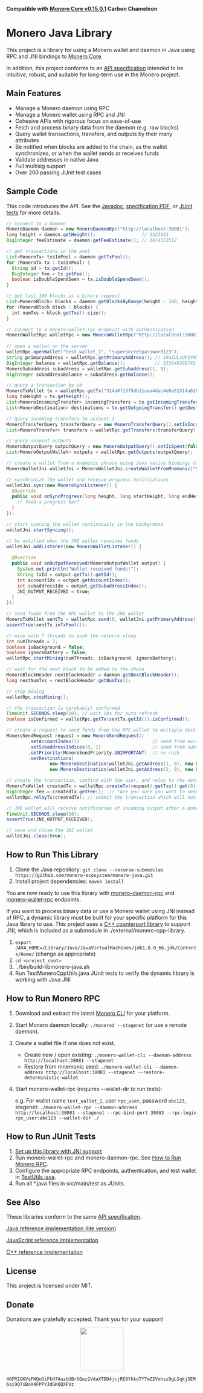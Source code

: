**Compatible with [Monero Core v0.15.0.1](https://web.getmonero.org/downloads/) Carbon Chameleon**

# Monero Java Library

This project is a library for using a Monero wallet and daemon in Java using RPC and JNI bindings to [Monero Core](https://github.com/monero-project/monero).

In addition, this project conforms to an [API specification](http://moneroecosystem.org/monero-java/monero-spec.pdf) intended to be intuitive, robust, and suitable for long-term use in the Monero project.

## Main Features

- Manage a Monero daemon using RPC
- Manage a Monero wallet using RPC and JNI
- Cohesive APIs with rigorous focus on ease-of-use
- Fetch and process binary data from the daemon (e.g. raw blocks)
- Query wallet transactions, transfers, and outputs by their many attributes
- Be notified when blocks are added to the chain, as the wallet synchronizes, or when the wallet sends or receives funds
- Validate addresses in native Java
- Full multisig support
- Over 200 passing JUnit test cases

## Sample Code

This code introduces the API.  See the [Javadoc](https://moneroecosystem.org/monero-java/), [specification PDF](http://moneroecosystem.org/monero-java/monero-spec.pdf), or [JUnit tests](src/test/java) for more details.

```java
// connect to a daemon
MoneroDaemon daemon = new MoneroDaemonRpc("http://localhost:38081");
long height = daemon.getHeight();                 // 1523651
BigInteger feeEstimate = daemon.getFeeEstimate(); // 1014313512

// get transactions in the pool
List<MoneroTx> txsInPool = daemon.getTxPool();
for (MoneroTx tx : txsInPool) {
  String id = tx.getId();
  BigInteger fee = tx.getFee();
  boolean isDoubleSpendSeen = tx.isDoubleSpendSeen();
}

// get last 100 blocks as a binary request
List<MoneroBlock> blocks = daemon.getBlocksByRange(height - 100, height - 1);
for (MoneroBlock block : blocks) {
  int numTxs = block.getTxs().size();
}

// connect to a monero-wallet-rpc endpoint with authentication
MoneroWalletRpc walletRpc = new MoneroWalletRpc("http://localhost:38083", "rpc_user", "abc123");
    
// open a wallet on the server
walletRpc.openWallet("test_wallet_1", "supersecretpassword123");
String primaryAddress = walletRpc.getPrimaryAddress(); // 59aZULsUF3YNSKGiHz4J...
BigInteger balance = walletRpc.getBalance();           // 533648366742
MoneroSubaddress subaddress = walletRpc.getSubaddress(1, 0);
BigInteger subaddressBalance = subaddress.getBalance();

// query a transaction by id
MoneroTxWallet tx = walletRpc.getTx("314a0f1375db31cea4dac4e0a51514a6282b43792269b3660166d4d2b46437ca");
long txHeight = tx.getHeight();
List<MoneroIncomingTransfer> incomingTransfers = tx.getIncomingTransfers();
List<MoneroDestination> destinations = tx.getOutgoingTransfer().getDestinations();

// query incoming transfers to account 1
MoneroTransferQuery transferQuery = new MoneroTransferQuery().setIsIncoming(true).setAccountIndex(1);
List<MoneroTransfer> transfers = walletRpc.getTransfers(transferQuery);

// query unspent outputs
MoneroOutputQuery outputQuery = new MoneroOutputQuery().setIsSpent(false);
List<MoneroOutputWallet> outputs = walletRpc.getOutputs(outputQuery);

// create a wallet from a mnemonic phrase using Java native bindings to Monero Core
MoneroWalletJni walletJni = MoneroWalletJni.createWalletFromMnemonic("MyWallet", "supersecretpassword123", MoneroNetworkType.STAGENET, "hefty value ...", new MoneroRpcConnection("http://localhost:38081"), 384151l);

// synchronize the wallet and receive progress notifications
walletJni.sync(new MoneroSyncListener() {
  @Override
  public void onSyncProgress(long height, long startHeight, long endHeight, double percentDone, String message) {
    // feed a progress bar?
  }
});

// start syncing the wallet continuously in the background
walletJni.startSyncing();

// be notified when the JNI wallet receives funds
walletJni.addListener(new MoneroWalletListener() {
  
  @Override
  public void onOutputReceived(MoneroOutputWallet output) {
    System.out.println("Wallet received funds!");
    String txId = output.getTx().getId();
    int accountIdx = output.getAccountIndex();
    int subaddressIdx = output.getSubaddressIndex();
    JNI_OUTPUT_RECEIVED = true;
  }
});

// send funds from the RPC wallet to the JNI wallet
MoneroTxWallet sentTx = walletRpc.send(0, walletJni.getPrimaryAddress(), new BigInteger("50000"));
assertTrue(sentTx.inTxPool());

// mine with 7 threads to push the network along
int numThreads = 7;
boolean isBackground = false;
boolean ignoreBattery = false;
walletRpc.startMining(numThreads, isBackground, ignoreBattery);

// wait for the next block to be added to the chain
MoneroBlockHeader nextBlockHeader = daemon.getNextBlockHeader();
long nextNumTxs = nextBlockHeader.getNumTxs();

// stop mining
walletRpc.stopMining();

// the transaction is (probably) confirmed
TimeUnit.SECONDS.sleep(10); // wait 10s for auto refresh
boolean isConfirmed = walletRpc.getTx(sentTx.getId()).isConfirmed();

// create a request to send funds from the RPC wallet to multiple destinations in the JNI wallet
MoneroSendRequest request = new MoneroSendRequest()
        .setAccountIndex(1)                           // send from account 1
        .setSubaddressIndices(0, 1)                   // send from subaddreses in account 1
        .setPriority(MoneroSendPriority.UNIMPORTANT)  // no rush
        .setDestinations(
                new MoneroDestination(walletJni.getAddress(1, 0), new BigInteger("50000")),
                new MoneroDestination(walletJni.getAddress(2, 0), new BigInteger("50000")));

// create the transaction, confirm with the user, and relay to the network
MoneroTxWallet createdTx = walletRpc.createTx(request).getTxs().get(0);
BigInteger fee = createdTx.getFee();  // "Are you sure you want to send ...?"
walletRpc.relayTx(createdTx); // submit the transaction which will notify the JNI wallet

// JNI wallet will receive notification of incoming output after a moment
TimeUnit.SECONDS.sleep(10);
assertTrue(JNI_OUTPUT_RECEIVED);

// save and close the JNI wallet
walletJni.close(true);
```

## How to Run This Library

1. Clone the Java repository: `git clone --recurse-submodules https://github.com/monero-ecosystem/monero-java.git`
2. Install project dependencies: `maven install`

You are now ready to use this library with [monero-daemon-rpc](https://getmonero.org/resources/developer-guides/daemon-rpc.html) and [monero-wallet-rpc](https://getmonero.org/resources/developer-guides/wallet-rpc.html) endpoints.

If you want to process binary data or use a Monero wallet using JNI instead of RPC, a dynamic library must be built for your specific platform for this Java library to use.  This project uses a [C++ counterpart library](https://github.com/woodser/monero-cpp-library) to support JNI, which is included as a submodule in ./external/monero-cpp-library.

1. `export JAVA_HOME=/Library/Java/JavaVirtualMachines/jdk1.8.0_66.jdk/Contents/Home/` (change as appropriate)
2. `cd <project_root>`
3. `./bin/build-libmonero-java.sh
4. Run TestMoneroCppUtils.java JUnit tests to verify the dynamic library is working with Java JNI

## How to Run Monero RPC

1. Download and extract the latest [Monero CLI](https://getmonero.org/downloads/) for your platform.
2. Start Monero daemon locally: `./monerod --stagenet` (or use a remote daemon).
3. Create a wallet file if one does not exist.
	- Create new / open existing: `./monero-wallet-cli --daemon-address http://localhost:38081 --stagenet`
	- Restore from mnemonic seed: `./monero-wallet-cli --daemon-address http://localhost:38081 --stagenet --restore-deterministic-wallet`
4. Start monero-wallet-rpc (requires --wallet-dir to run tests):
	
	e.g. For wallet name `test_wallet_1`, user `rpc_user`, password `abc123`, stagenet: `./monero-wallet-rpc --daemon-address http://localhost:38081 --stagenet --rpc-bind-port 38083 --rpc-login rpc_user:abc123 --wallet-dir ./`

## How to Run JUnit Tests

1. [Set up this library with JNI support](#how-to-run-this-library)
2. Run monero-wallet-rpc and monero-daemon-rpc.  See [How to Run Monero RPC](#how-to-run-monero-rpc). 
3. Configure the appropriate RPC endpoints, authentication, and test wallet in [TestUtils.java](src/test/java/utils/TestUtils.java).
4. Run all *.java files in src/main/test as JUnits.

## See Also

These libraries conform to the same [API specification](http://moneroecosystem.org/monero-java/monero-spec.pdf).

[Java reference implementation (lite version)](https://github.com/woodser/monero-java-lite)

[JavaScript reference implementation](https://github.com/monero-ecosystem/monero-javascript)

[C++ reference implementation](https://github.com/woodser/monero-cpp-library)

## License

This project is licensed under MIT.

## Donate

Donations are gratefully accepted.  Thank you for your support!

<p align="center">
	<img src="donate.png" width="115" height="115"/>
</p>

`46FR1GKVqFNQnDiFkH7AuzbUBrGQwz2VdaXTDD4jcjRE8YkkoTYTmZ2Vohsz9gLSqkj5EM6ai9Q7sBoX4FPPYJdGKQQXPVz`